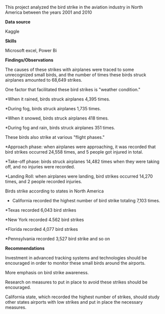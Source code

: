 This project analyzed the bird strike in the aviation industry in North America between the years 2001 and 2010

**Data source**

Kaggle 

**Skills**

Microsoft excel, Power Bi

**Findings/Observations**

The causes of these strikes with airplanes were traced to some unrecognized small birds, and the number of times these birds struck airplanes amounted to 68,649 strikes.

One factor that facilitated these bird strikes is "weather condition."

*When it rained, birds struck airplanes 4,395 times.

*During fog, birds struck airplanes 1,735 times.

*When it snowed, birds struck airplanes 418 times.

*During fog and rain, birds struck airplanes 351 times.

These birds also strike at various "flight phases."

*Approach phase: when airplanes were approaching, it was recorded that bird strikes occurred 24,558 times, and 5 people got injured in total.

*Take-off phase: birds struck airplanes 14,482 times when they were taking off, and no injuries were recorded.

*Landing Roll: when airplanes were landing, bird strikes occurred 14,270 times, and 2 people recorded injuries. 

Birds strike according to states in North America

* California recorded the highest number of bird strike totaling 7,103 times.

*Texas recorded 6,043 bird strikes

*New York recorded 4.562 bird strikes 

*Florida recorded 4,077 bird strikes

*Pennsylvania recorded 3,527 bird strike and so on

**Recommendations**

Investment in advanced tracking systems and technologies should be encouraged in order to monitor these small birds around the airports.

More emphasis on bird strike awareness.

Research on measures to put in place to avoid these strikes should be encouraged.

California state, which recorded the highest number of strikes, should study other states airports with low strikes and put in place the necessary measures.
